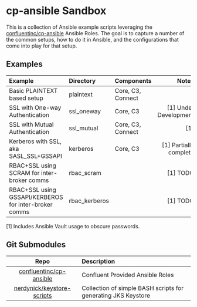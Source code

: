 # cp-ansible Sandbox

This is a collection of Ansible example scripts leveraging the [confluentinc/cp-ansible](https://github.com/confluentinc/cp-ansible) Ansible Roles.
The goal is to capture a number of the common setups, how to do it in Ansible, and the configurations that come into play for that setup.

## Examples

|Example                                              |Directory    |Components       |                 Notes|
|:----------------------------------------------------|:------------|:----------------|---------------------:|
|Basic PLAINTEXT based setup                          |plaintext    |Core, C3, Connect|                      |
|SSL with One-way Authentication                      |ssl_oneway   |Core, C3         | [1] Under Development|
|SSL with Mutual Authentication                       |ssl_mutual   |Core, C3, Connect|                   [1]|
|Kerberos with SSL, aka SASL_SSL+GSSAPI               |kerberos     |Core, C3         |[1] Partially complete|
|RBAC+SSL using SCRAM for inter-broker comms          |rbac_scram   |                 |              [1] TODO|
|RBAC+SSL using GSSAPI/KERBEROS for inter-broker comms|rbac_kerberos|                 |              [1] TODO|

[1] Includes Ansible Vault usage to obscure passwords. 


## Git Submodules

|                                   Repo                                    |Description                                                  |
|:-------------------------------------------------------------------------:|:------------------------------------------------------------|
|   [confluentinc/cp-ansible](https://github.com/confluentinc/cp-ansible)   |Confluent Provided Ansible Roles                             |
|[nerdynick/keystore-scripts](https://github.com/nerdynick/keystore-scripts)|Collection of simple BASH scripts for generating JKS Keystore|
